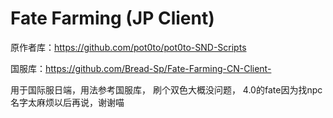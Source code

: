 # Fate Farming (JP Client)
原作者库：https://github.com/pot0to/pot0to-SND-Scripts

国服库：https://github.com/Bread-Sp/Fate-Farming-CN-Client-

用于国际服日端，用法参考国服库，
刷个双色大概没问题，
4.0的fate因为找npc名字太麻烦以后再说，谢谢喵

